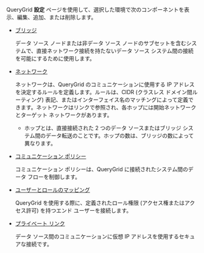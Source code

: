 QueryGrid **設定** ページを使用して、選択した環境で次のコンポーネントを表示、編集、追加、または削除します。

-   [ブリッジ](wne1674087932617.md)

    データ ソース ノードまたは非データ ソース ノードのサブセットを含むシステムで、直接ネットワーク接続を持たないデータ ソース システム間の接続を可能にするために使用します。

-   [ネットワーク](iwx1674087965329.md)

    ネットワークは、QueryGrid のコミュニケーションに使用する IP アドレスを決定するルールを定義します。ルールは、CIDR (クラスレス ドメイン間ルーティング) 表記、またはインターフェイス名のマッチングによって定義できます。ネットワークはリンクで参照され、各ホップには開始ネットワークとターゲット ネットワークがあります。

    -   ホップとは、直接接続された 2 つのデータ ソースまたはブリッジ システム間のデータ転送のことです。ホップの数は、ブリッジの数によって異なります。

-   [コミュニケーション ポリシー](zap1674087994421.md)

    コミュニケーション ポリシーは、QueryGrid に接続されたシステム間のデータ フローを制御します。

-   [ユーザーとロールのマッピング](hmn1674088306575.md)

    QueryGrid を使用する際に、定義されたロール権限 (アクセス権またはアクセス許可) を持つエンド ユーザーを接続します。

-   [プライベート リンク](eyz1674088497701.md)

    データ ソース間のコミュニケーションに仮想 IP アドレスを使用するセキュアな接続です。
